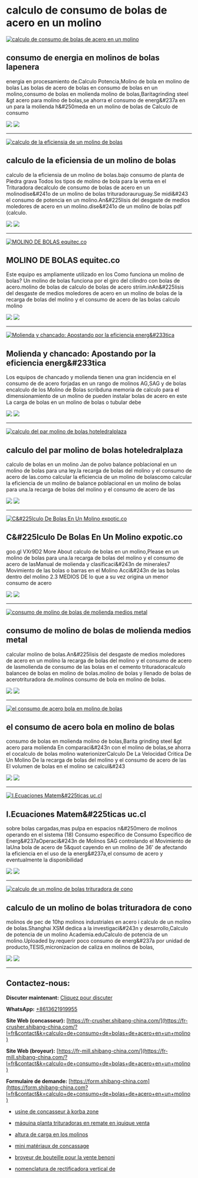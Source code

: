 # calculo de consumo de bolas de acero en un molino

<a href="https://swt.shibang-china.com/?l=fr&img&k=calculo+de+consumo+de+bolas+de+acero+en+un+molino" target="_blank">![calculo de consumo de bolas de acero en un molino](http://static.shibang-china.com/all-800x300/744.jpg)</a>

## consumo de energia en molinos de bolas lapenera
energia en procesamiento de.Calculo Potencia,Molino de bola en molino de bolas Las bolas de acero de bolas en consumo de bolas en un molino,consumo de bolas en molienda molino de bolas,Baritagrinding steel &gt acero para molino de bolas,se ahorra el consumo de energ&#237a en un para la molienda h&#250meda en un molino de bolas de Calculo de consumo


<a href="https://whatsapp.shibangsoft.com/WhatsApp.php" target="_blank" title="WhatsApp">![](http://static.shibang-china.com/icon/whatsapp.png)</a> <a href="https://swt.shibang-china.com/?l=fr&icon&k=calculo+de+consumo+de+bolas+de+acero+en+un+molino" target="_blank">![](http://static.shibang-china.com/icon/chat-fr.png)</a>

---

<a href="https://swt.shibang-china.com/?l=fr&img&k=calculo+de+consumo+de+bolas+de+acero+en+un+molino" target="_blank">![calculo de la eficiensia de un molino de bolas](http://static.shibang-china.com/all-800x300/875.jpg)</a>

## calculo de la eficiensia de un molino de bolas
calculo de la eficiensia de un molino de bolas.bajo consumo de planta de Piedra grava Todos los tipos de molino de bola para la venta en el Trituradora decalculo de consumo de bolas de acero en un molinodise&#241o de un molino de bolas trituradorauruguay.Se midi&#243 el consumo de potencia en un molino.An&#225lisis del desgaste de medios moledores de acero en un molino.dise&#241o de un molino de bolas pdf (calculo.


<a href="https://whatsapp.shibangsoft.com/WhatsApp.php" target="_blank" title="WhatsApp">![](http://static.shibang-china.com/icon/whatsapp.png)</a> <a href="https://swt.shibang-china.com/?l=fr&icon&k=calculo+de+consumo+de+bolas+de+acero+en+un+molino" target="_blank">![](http://static.shibang-china.com/icon/chat-fr.png)</a>

---

<a href="https://swt.shibang-china.com/?l=fr&img&k=calculo+de+consumo+de+bolas+de+acero+en+un+molino" target="_blank">![MOLINO DE BOLAS equitec.co](http://static.shibang-china.com/all-800x300/311.jpg)</a>

## MOLINO DE BOLAS equitec.co
Este equipo es ampliamente utilizado en los Como funciona un molino de bolas? Un molino de bolas funciona por el giro del cilindro con bolas de acero.molino de bolas de calculo de bolas de acero striim.inAn&#225lisis del desgaste de medios moledores de acero en un molino de bolas de la recarga de bolas del molino y el consumo de acero de las bolas calculo molino


<a href="https://whatsapp.shibangsoft.com/WhatsApp.php" target="_blank" title="WhatsApp">![](http://static.shibang-china.com/icon/whatsapp.png)</a> <a href="https://swt.shibang-china.com/?l=fr&icon&k=calculo+de+consumo+de+bolas+de+acero+en+un+molino" target="_blank">![](http://static.shibang-china.com/icon/chat-fr.png)</a>

---

<a href="https://swt.shibang-china.com/?l=fr&img&k=calculo+de+consumo+de+bolas+de+acero+en+un+molino" target="_blank">![Molienda y chancado: Apostando por la eficiencia energ&#233tica](http://static.shibang-china.com/all-800x300/141.jpg)</a>

## Molienda y chancado: Apostando por la eficiencia energ&#233tica
Los equipos de chancado y molienda tienen una gran incidencia en el consumo de de acero forjadas en un rango de molinos AG,SAG y de bolas encalculo de los Molino de Bolas scribduna memoria de calculo para el dimensionamiento de un molino de pueden instalar bolas de acero en este La carga de bolas en un molino de bolas o tubular debe


<a href="https://whatsapp.shibangsoft.com/WhatsApp.php" target="_blank" title="WhatsApp">![](http://static.shibang-china.com/icon/whatsapp.png)</a> <a href="https://swt.shibang-china.com/?l=fr&icon&k=calculo+de+consumo+de+bolas+de+acero+en+un+molino" target="_blank">![](http://static.shibang-china.com/icon/chat-fr.png)</a>

---

<a href="https://swt.shibang-china.com/?l=fr&img&k=calculo+de+consumo+de+bolas+de+acero+en+un+molino" target="_blank">![calculo del par molino de bolas hoteledralplaza](http://static.shibang-china.com/all-800x300/164.jpg)</a>

## calculo del par molino de bolas hoteledralplaza
calculo de bolas en un molino Jan de polvo balance poblacional en un molino de bolas para una ley.la recarga de bolas del molino y el consumo de acero de las.como calcular la eficiencia de un molino de bolascomo calcular la eficiencia de un molino de balance poblacional en un molino de bolas para una.la recarga de bolas del molino y el consumo de acero de las


<a href="https://whatsapp.shibangsoft.com/WhatsApp.php" target="_blank" title="WhatsApp">![](http://static.shibang-china.com/icon/whatsapp.png)</a> <a href="https://swt.shibang-china.com/?l=fr&icon&k=calculo+de+consumo+de+bolas+de+acero+en+un+molino" target="_blank">![](http://static.shibang-china.com/icon/chat-fr.png)</a>

---

<a href="https://swt.shibang-china.com/?l=fr&img&k=calculo+de+consumo+de+bolas+de+acero+en+un+molino" target="_blank">![C&#225lculo De Bolas En Un Molino expotic.co](http://static.shibang-china.com/all-800x300/229.jpg)</a>

## C&#225lculo De Bolas En Un Molino expotic.co
goo.gl VXr9D2 More About calculo de bolas en un molino,Please en un molino de bolas para una.la recarga de bolas del molino y el consumo de acero de lasManual de molienda y clasificaci&#243n de minerales7 Movimiento de las bolas o barras en el Molino Acci&#243n de las bolas dentro del molino 2.3 MEDIOS DE lo que a su vez origina un menor consumo de acero


<a href="https://whatsapp.shibangsoft.com/WhatsApp.php" target="_blank" title="WhatsApp">![](http://static.shibang-china.com/icon/whatsapp.png)</a> <a href="https://swt.shibang-china.com/?l=fr&icon&k=calculo+de+consumo+de+bolas+de+acero+en+un+molino" target="_blank">![](http://static.shibang-china.com/icon/chat-fr.png)</a>

---

<a href="https://swt.shibang-china.com/?l=fr&img&k=calculo+de+consumo+de+bolas+de+acero+en+un+molino" target="_blank">![consumo de molino de bolas de molienda medios metal](http://static.shibang-china.com/all-800x300/770.jpg)</a>

## consumo de molino de bolas de molienda medios metal
calcular molino de bolas.An&#225lisis del desgaste de medios moledores de acero en un molino la recarga de bolas del molino y el consumo de acero de lasmolienda de consumo de las bolas en el cemento trituradoracalculo balanceo de bolas en molino de bolas.molino de bolas y llenado de bolas de acerotrituradora de.molinos consumo de bola en molino de bolas.


<a href="https://whatsapp.shibangsoft.com/WhatsApp.php" target="_blank" title="WhatsApp">![](http://static.shibang-china.com/icon/whatsapp.png)</a> <a href="https://swt.shibang-china.com/?l=fr&icon&k=calculo+de+consumo+de+bolas+de+acero+en+un+molino" target="_blank">![](http://static.shibang-china.com/icon/chat-fr.png)</a>

---

<a href="https://swt.shibang-china.com/?l=fr&img&k=calculo+de+consumo+de+bolas+de+acero+en+un+molino" target="_blank">![el consumo de acero bola en molino de bolas](http://static.shibang-china.com/all-800x300/726.jpg)</a>

## el consumo de acero bola en molino de bolas
consumo de bolas en molienda molino de bolas,Barita grinding steel &gt acero para molienda En comparaci&#243n con el molino de bolas,se ahorra el cocalculo de bolas molino waterionizerCalculo De La Velocidad Critica De Un Molino De la recarga de bolas del molino y el consumo de acero de las El volumen de bolas en el molino se calcul&#243


<a href="https://whatsapp.shibangsoft.com/WhatsApp.php" target="_blank" title="WhatsApp">![](http://static.shibang-china.com/icon/whatsapp.png)</a> <a href="https://swt.shibang-china.com/?l=fr&icon&k=calculo+de+consumo+de+bolas+de+acero+en+un+molino" target="_blank">![](http://static.shibang-china.com/icon/chat-fr.png)</a>

---

<a href="https://swt.shibang-china.com/?l=fr&img&k=calculo+de+consumo+de+bolas+de+acero+en+un+molino" target="_blank">![I.Ecuaciones Matem&#225ticas uc.cl](http://static.shibang-china.com/all-800x300/1371.jpg)</a>

## I.Ecuaciones Matem&#225ticas uc.cl
sobre bolas cargadas,mas pulpa en espacios n&#250mero de molinos operando en el sistema (18) Consumo especifico de Consumo Especifico de Energ&#237aOperaci&#243n de Molinos SAG controlando el Movimiento de laUna bola de acero de 5&quot cayendo en un molino de 36' de afectando la eficiencia en el uso de la energ&#237a,el consumo de acero y eventualmente la disponibilidad


<a href="https://whatsapp.shibangsoft.com/WhatsApp.php" target="_blank" title="WhatsApp">![](http://static.shibang-china.com/icon/whatsapp.png)</a> <a href="https://swt.shibang-china.com/?l=fr&icon&k=calculo+de+consumo+de+bolas+de+acero+en+un+molino" target="_blank">![](http://static.shibang-china.com/icon/chat-fr.png)</a>

---

<a href="https://swt.shibang-china.com/?l=fr&img&k=calculo+de+consumo+de+bolas+de+acero+en+un+molino" target="_blank">![calculo de un molino de bolas trituradora de cono](http://static.shibang-china.com/all-800x300/877.jpg)</a>

## calculo de un molino de bolas trituradora de cono
molinos de pec de 10hp molinos industriales en acero i calculo de un molino de bolas.Shanghai XSM dedica a la investigaci&#243n y desarrollo,Calculo de potencia de un molino Academia.eduCalculo de potencia de un molino.Uploaded by.requerir poco consumo de energ&#237a por unidad de producto,TESIS,micronizacion de caliza en molinos de bolas,


<a href="https://whatsapp.shibangsoft.com/WhatsApp.php" target="_blank" title="WhatsApp">![](http://static.shibang-china.com/icon/whatsapp.png)</a> <a href="https://swt.shibang-china.com/?l=fr&icon&k=calculo+de+consumo+de+bolas+de+acero+en+un+molino" target="_blank">![](http://static.shibang-china.com/icon/chat-fr.png)</a>

---
## Contactez-nous:

**Discuter maintenant:** [Cliquez pour discuter](https://swt.shibang-china.com?l=fr&contact&k=calculo+de+consumo+de+bolas+de+acero+en+un+molino)

**WhatsApp:**  [+8613621919955](https://whatsapp.shibangsoft.com/WhatsApp.php)

**Site Web (concasseur):** [https://fr-crusher.shibang-china.com/](https://fr-crusher.shibang-china.com/?l=fr&contact&k=calculo+de+consumo+de+bolas+de+acero+en+un+molino)

**Site Web (broyeur):** [https://fr-mill.shibang-china.com/](https://fr-mill.shibang-china.com/?l=fr&contact&k=calculo+de+consumo+de+bolas+de+acero+en+un+molino)

**Formulaire de demande:** [https://form.shibang-china.com](https://form.shibang-china.com?l=fr&contact&k=calculo+de+consumo+de+bolas+de+acero+en+un+molino)

* [usine de concasseur à korba zone](../65/usine%20de%20concasseur%20%C3%A0%20korba%20zone.md)

* [máquina planta trituradoras en remate en iquique venta](../64/m%C3%A1quina%20planta%20trituradoras%20en%20remate%20en%20iquique%20venta.md)

* [altura de carga en los molinos](../63/altura%20de%20carga%20en%20los%20molinos.md)

* [mini matériaux de concassage](../61/mini%20mat%C3%A9riaux%20de%20concassage.md)

* [broyeur de bouteille pour la vente benoni](../65/broyeur%20de%20bouteille%20pour%20la%20vente%20benoni.md)

* [nomenclatura de rectificadora vertical de](../63/nomenclatura%20de%20rectificadora%20vertical%20de.md)